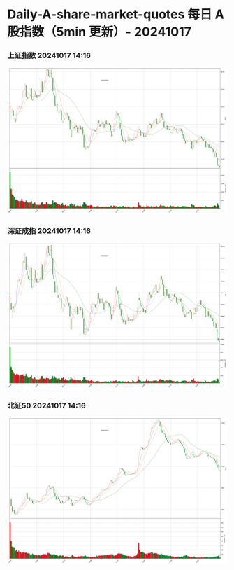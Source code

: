 
# Daily-A-share-market-quotes 每日 A 股指数（5min 更新）- 20241017

### 上证指数 20241017 14:16
![](./fig/2024/10/20241017-sh000001.png)

### 深证成指 20241017 14:16
![](./fig/2024/10/20241017-sz399001.png)

### 北证50 20241017 14:16
![](./fig/2024/10/20241017-bj899050.png)
